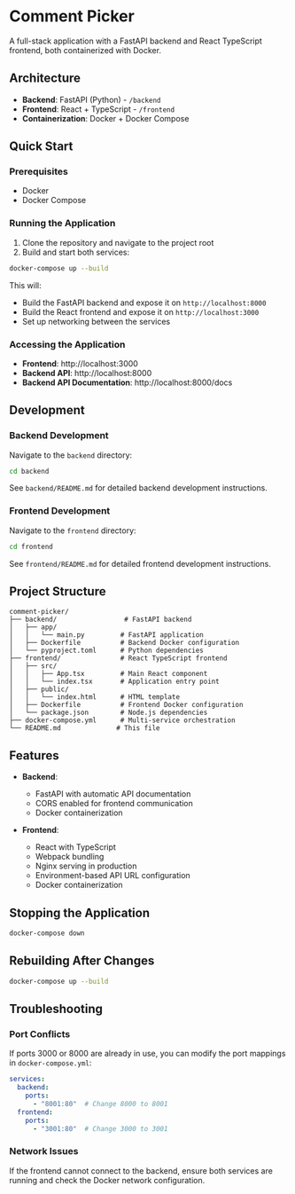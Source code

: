 # Comment Picker

A full-stack application with a FastAPI backend and React TypeScript frontend, both containerized with Docker.

## Architecture

- **Backend**: FastAPI (Python) - `/backend`
- **Frontend**: React + TypeScript - `/frontend`
- **Containerization**: Docker + Docker Compose

## Quick Start

### Prerequisites

- Docker
- Docker Compose

### Running the Application

1. Clone the repository and navigate to the project root
2. Build and start both services:

```bash
docker-compose up --build
```

This will:
- Build the FastAPI backend and expose it on `http://localhost:8000`
- Build the React frontend and expose it on `http://localhost:3000`
- Set up networking between the services

### Accessing the Application

- **Frontend**: http://localhost:3000
- **Backend API**: http://localhost:8000
- **Backend API Documentation**: http://localhost:8000/docs

## Development

### Backend Development

Navigate to the `backend` directory:

```bash
cd backend
```

See `backend/README.md` for detailed backend development instructions.

### Frontend Development

Navigate to the `frontend` directory:

```bash
cd frontend
```

See `frontend/README.md` for detailed frontend development instructions.

## Project Structure

```
comment-picker/
├── backend/                 # FastAPI backend
│   ├── app/
│   │   └── main.py         # FastAPI application
│   ├── Dockerfile          # Backend Docker configuration
│   └── pyproject.toml      # Python dependencies
├── frontend/               # React TypeScript frontend
│   ├── src/
│   │   ├── App.tsx         # Main React component
│   │   └── index.tsx       # Application entry point
│   ├── public/
│   │   └── index.html      # HTML template
│   ├── Dockerfile          # Frontend Docker configuration
│   └── package.json        # Node.js dependencies
├── docker-compose.yml      # Multi-service orchestration
└── README.md              # This file
```

## Features

- **Backend**:
  - FastAPI with automatic API documentation
  - CORS enabled for frontend communication
  - Docker containerization

- **Frontend**:
  - React with TypeScript
  - Webpack bundling
  - Nginx serving in production
  - Environment-based API URL configuration
  - Docker containerization

## Stopping the Application

```bash
docker-compose down
```

## Rebuilding After Changes

```bash
docker-compose up --build
```

## Troubleshooting

### Port Conflicts

If ports 3000 or 8000 are already in use, you can modify the port mappings in `docker-compose.yml`:

```yaml
services:
  backend:
    ports:
      - "8001:80"  # Change 8000 to 8001
  frontend:
    ports:
      - "3001:80"  # Change 3000 to 3001
```

### Network Issues

If the frontend cannot connect to the backend, ensure both services are running and check the Docker network configuration.
